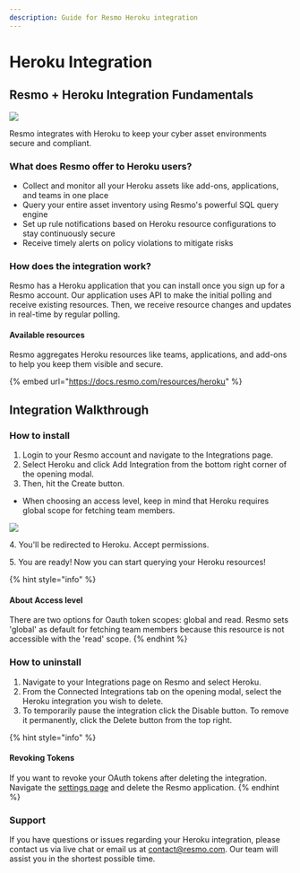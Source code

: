 ```yaml
---
description: Guide for Resmo Heroku integration
---
```


# Heroku Integration

## Resmo + Heroku Integration Fundamentals

![](<../.gitbook/assets/heroku-logo (1).png>)

Resmo integrates with Heroku to keep your cyber asset environments secure and compliant.

### What does Resmo offer to Heroku users?

* Collect and monitor all your Heroku assets like add-ons, applications, and teams in one place
* Query your entire asset inventory using Resmo's powerful SQL query engine
* Set up rule notifications based on Heroku resource configurations to stay continuously secure
* Receive timely alerts on policy violations to mitigate risks

### How does the integration work?

Resmo has a Heroku application that you can install once you sign up for a Resmo account. Our application uses API to make the initial polling and receive existing resources. Then, we receive resource changes and updates in real-time by regular polling.

#### Available resources

Resmo aggregates Heroku resources like teams, applications, and add-ons to help you keep them visible and secure.

{% embed url="https://docs.resmo.com/resources/heroku" %}

## Integration Walkthrough

### How to install

1. Login to your Resmo account and navigate to the Integrations page.
2. Select Heroku and click Add Integration from the bottom right corner of the opening modal.
3. Then, hit the Create button.

* When choosing an access level, keep in mind that Heroku requires global scope for fetching team members.&#x20;

![](../.gitbook/assets/global-read-permissions.png)

4\. You'll be redirected to Heroku. Accept permissions.

5\. You are ready! Now you can start querying your Heroku resources!



{% hint style="info" %}
#### About Access level

There are two options for Oauth token scopes: global and read. Resmo sets 'global' as default for fetching team members because this resource is not accessible with the 'read' scope.
{% endhint %}

### How to uninstall

1. Navigate to your Integrations page on Resmo and select Heroku.
2. From the Connected Integrations tab on the opening modal, select the Heroku integration you wish to delete.
3. To temporarily pause the integration click the Disable button. To remove it permanently, click the Delete button from the top right.

{% hint style="info" %}
#### Revoking Tokens

If you want to revoke your OAuth tokens after deleting the integration. Navigate the [settings page](https://dashboard.heroku.com/account/applications) and delete the Resmo application.
{% endhint %}

### Support

If you have questions or issues regarding your Heroku integration, please contact us via live chat or email us at contact@resmo.com. Our team will assist you in the shortest possible time.

&#x20;
